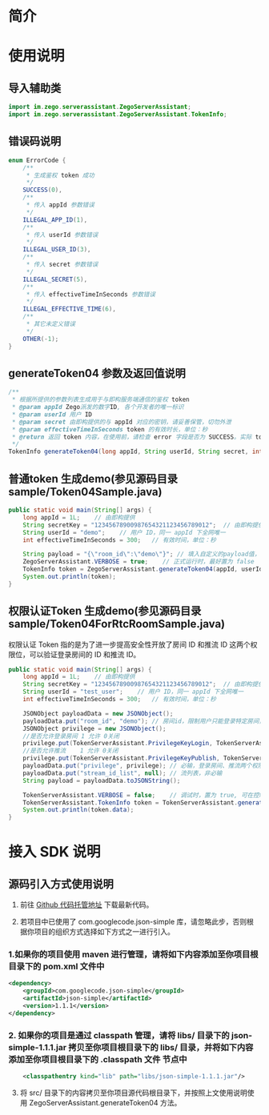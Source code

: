 # 简介

# 使用说明

## 导入辅助类

```Java
import im.zego.serverassistant.ZegoServerAssistant;
import im.zego.serverassistant.ZegoServerAssistant.TokenInfo;
```

## 错误码说明

```Java
enum ErrorCode {
    /**
     * 生成鉴权 token 成功
     */
    SUCCESS(0),
    /**
     * 传入 appId 参数错误
     */
    ILLEGAL_APP_ID(1),
    /**
     * 传入 userId 参数错误
     */
    ILLEGAL_USER_ID(3),
    /**
     * 传入 secret 参数错误
     */
    ILLEGAL_SECRET(5),
    /**
     * 传入 effectiveTimeInSeconds 参数错误
     */
    ILLEGAL_EFFECTIVE_TIME(6),
    /**
     * 其它未定义错误
     */
    OTHER(-1);
}
```

## generateToken04 参数及返回值说明

```Java
/**
 * 根据所提供的参数列表生成用于与即构服务端通信的鉴权 token
 * @param appId Zego派发的数字ID, 各个开发者的唯一标识
 * @param userId 用户 ID
 * @param secret 由即构提供的与 appId 对应的密钥，请妥善保管，切勿外泄
 * @param effectiveTimeInSeconds token 的有效时长，单位：秒
 * @return 返回 token 内容，在使用前，请检查 error 字段是否为 SUCCESS。实际 token 内容保存在 data 字段中
 */
TokenInfo generateToken04(long appId, String userId, String secret, int effectiveTimeInSeconds, String payload)
```

## 普通token 生成demo(参见源码目录 sample/Token04Sample.java)

```Java
public static void main(String[] args) {
    long appId = 1L;    // 由即构提供
    String secretKey = "12345678900987654321123456789012";  // 由即构提供
    String userId = "demo";    // 用户 ID，同一 appId 下全网唯一
    int effectiveTimeInSeconds = 300;   // 有效时间，单位：秒

    String payload = "{\"room_id\":\"demo\"}"; // 填入自定义的payload值，如room_id。 非必输，不传则payload赋值null。
    ZegoServerAssistant.VERBOSE = true;    // 正式运行时，最好置为 false
    TokenInfo token = ZegoServerAssistant.generateToken04(appId, userId, secretKey, effectiveTimeInSeconds, payload);
    System.out.println(token);
}
```
## 权限认证Token 生成demo(参见源码目录 sample/Token04ForRtcRoomSample.java)
   权限认证 Token 指的是为了进一步提高安全性开放了房间 ID 和推流 ID 这两个权限位，可以验证登录房间的 ID 和推流 ID。
```Java
public static void main(String[] args) {
    long appId = 1L;    // 由即构提供
    String secretKey = "12345678900987654321123456789012";  // 由即构提供
    String userId = "test_user";    // 用户 ID，同一 appId 下全网唯一
    int effectiveTimeInSeconds = 300;   // 有效时间，单位：秒

    JSONObject payloadData = new JSONObject();
    payloadData.put("room_id", "demo"); // 房间id，限制用户只能登录特定房间，必输。
    JSONObject privilege = new JSONObject();
    //是否允许登录房间 1 允许 0关闭
    privilege.put(TokenServerAssistant.PrivilegeKeyLogin, TokenServerAssistant.PrivilegeEnable);
    //是否允许推流    1 允许 0关闭
    privilege.put(TokenServerAssistant.PrivilegeKeyPublish, TokenServerAssistant.PrivilegeDisable);
    payloadData.put("privilege", privilege); // 必输，登录房间、推流两个权限位必须赋值其中一个或两个。
    payloadData.put("stream_id_list", null); // 流列表，非必输
    String payload = payloadData.toJSONString();

    TokenServerAssistant.VERBOSE = false;    // 调试时，置为 true, 可在控制台输出更多信息；正式运行时，最好置为 false
    TokenServerAssistant.TokenInfo token = TokenServerAssistant.generateToken04(appId,  userId, secretKey, effectiveTimeInSeconds, payload);
    System.out.println(token.data);
}
```

# 接入 SDK 说明

## 源码引入方式使用说明

1. 前往 [Github 代码托管地址](https://github.com/zegoim/zego_server_assistant) 下载最新代码。

2. 若项目中已使用了 com.googlecode.json-simple 库，请忽略此步，否则根据你项目的组织方式选择如下方式之一进行引入。

### 1.如果你的项目使用 maven 进行管理，请将如下内容添加至你项目根目录下的 pom.xml 文件中
```xml
<dependency>
    <groupId>com.googlecode.json-simple</groupId>
    <artifactId>json-simple</artifactId>
    <version>1.1.1</version>
</dependency>
```

### 2. 如果你的项目是通过 classpath 管理，请将 libs/ 目录下的 json-simple-1.1.1.jar 拷贝至你项目根目录下的 libs/ 目录，并将如下内容添加至你项目根目录下的 .classpath 文件 <classpath> 节点中 
```xml
    <classpathentry kind="lib" path="libs/json-simple-1.1.1.jar"/>
```

3. 将 src/ 目录下的内容拷贝至你项目源代码根目录下，并按照上文使用说明使用 ZegoServerAssistant.generateToken04 方法。
